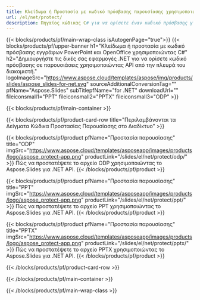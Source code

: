 ```yaml
---
title: Κλείδωμα ή Προστασία με κωδικό πρόσβασης παρουσίασης χρησιμοποιώντας .NET
url: /el/net/protect/
description: Πηγαίος κώδικας C# για να ορίσετε έναν κωδικό πρόσβασης για να κλειδώσετε την παρουσίαση
---
```


{{< blocks/products/pf/main-wrap-class isAutogenPage="true">}}
{{< blocks/products/pf/upper-banner h1="Κλείδωμα ή προστασία με κωδικό πρόσβασης εγγράφων PowerPoint και OpenOffice χρησιμοποιώντας C#" h2="Δημιουργήστε τις δικές σας εφαρμογές .NET για να ορίσετε κωδικό πρόσβασης σε παρουσιάσεις χρησιμοποιώντας API από την πλευρά του διακομιστή." logoImageSrc="https://www.aspose.cloud/templates/aspose/img/products/slides/aspose_slides-for-net.svg" sourceAdditionalConversionTag="" pfName="Aspose.Slides" subTitlepfName="for .NET" downloadUrl="" fileiconsmall1="PPT" fileiconsmall2="PPTX" fileiconsmall3="ODP" >}}

{{< blocks/products/pf/main-container >}}

{{< blocks/products/pf/product-card-row title="Περιλαμβάνονται τα Δείγματα Κώδικα Προστασίας Παρουσίασης στο Διαδίκτυο" >}}

{{< blocks/products/pf/product pfName="Προστασία παρουσίασης" title="ODP" imgSrc="https://www.aspose.cloud/templates/asposeapp/images/products/logo/aspose_protect-app.png" productLink="/slides/el/net/protect/odp/" >}}
Πώς να προστατέψετε το αρχείο ODP χρησιμοποιώντας το Aspose.Slides για .NET API.
{{< /blocks/products/pf/product >}}

{{< blocks/products/pf/product pfName="Προστασία παρουσίασης" title="PPT" imgSrc="https://www.aspose.cloud/templates/asposeapp/images/products/logo/aspose_protect-app.png" productLink="/slides/el/net/protect/ppt/" >}}
Πώς να προστατέψετε το αρχείο PPT χρησιμοποιώντας το Aspose.Slides για .NET API.
{{< /blocks/products/pf/product >}}

{{< blocks/products/pf/product pfName="Προστασία παρουσίασης" title="PPTX" imgSrc="https://www.aspose.cloud/templates/asposeapp/images/products/logo/aspose_protect-app.png" productLink="/slides/el/net/protect/pptx/" >}}
Πώς να προστατέψετε το αρχείο PPTX χρησιμοποιώντας το Aspose.Slides για .NET API.
{{< /blocks/products/pf/product >}}



{{< /blocks/products/pf/product-card-row >}}

{{< /blocks/products/pf/main-container >}}
    
{{< /blocks/products/pf/main-wrap-class >}}
